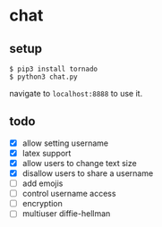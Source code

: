 # chat

## setup

```
$ pip3 install tornado
$ python3 chat.py
```
navigate to `localhost:8888` to use it.

## todo

- [x] allow setting username
- [x] latex support
- [x] allow users to change text size
- [x] disallow users to share a username
- [ ] add emojis
- [ ] control username access
- [ ] encryption
- [ ] multiuser diffie-hellman
